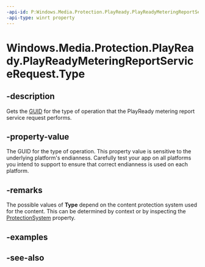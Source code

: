 ```yaml
---
-api-id: P:Windows.Media.Protection.PlayReady.PlayReadyMeteringReportServiceRequest.Type
-api-type: winrt property
---
```


<!-- Property syntax
public System.Guid Type { get; }
-->

# Windows.Media.Protection.PlayReady.PlayReadyMeteringReportServiceRequest.Type

## -description
Gets the [GUID](/windows/win32/api/guiddef/ns-guiddef-guid) for the type of operation that the PlayReady metering report service request performs.

## -property-value
The GUID for the type of operation. This property value is sensitive to the underlying platform's endianness. Carefully test your app on all platforms you intend to support to ensure that correct endianness is used on each platform.

## -remarks
The possible values of **Type** depend on the content protection system used for the content. This can be determined by context or by inspecting the [ProtectionSystem](playreadymeteringreportservicerequest_protectionsystem.md) property.

## -examples

## -see-also
